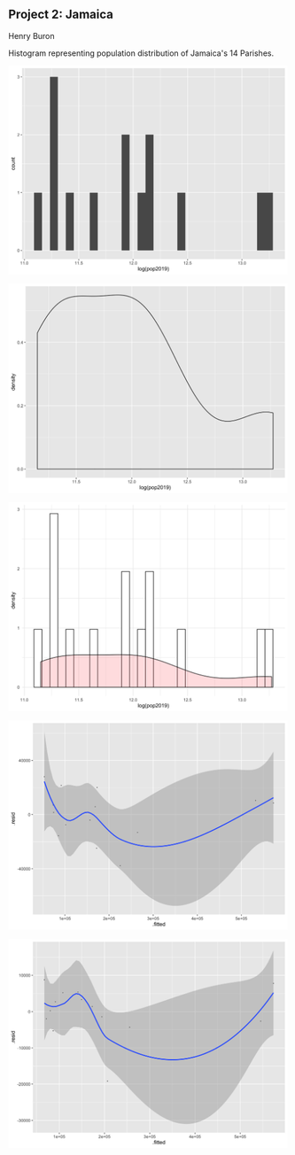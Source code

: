 ## Project 2: Jamaica

Henry Buron

Histogram representing population distribution of Jamaica's 14 Parishes.

![](jam_histogram99.png)

![](jam_density99.png)

![](jam_pdf_log99.png)

![](jam_some_variables99.png)

![](jam_all_variables99.png)
